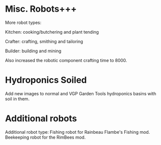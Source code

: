 # Misc. Robots+++
More robot types:

Kitchen: cooking/butchering and plant tending

Crafter: crafting, smithing and tailoring

Builder: building and mining


Also increased the robotic component crafting time to 8000.

# Hydroponics Soiled
Add new images to normal and VGP Garden Tools hydroponics basins with soil in them.

# Additional robots
Additional robot type:
Fishing robot for Rainbeau Flambe's Fishing mod.
Beekeeping robot for the RimBees mod.
